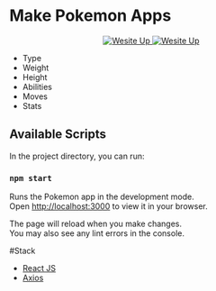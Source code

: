 # Make Pokemon Apps 


<p align="center">
  <a href="https://pokemon-web-app.web.app/">
    <img src="https://img.shields.io/website-up-down-brightgreen-red/https/pokemon-web-app.web.app.svg" alt="Wesite Up">
  </a>
	<a href="https://adhafajri.github.io/pokemon-web-app/">
    <img src="https://img.shields.io/website-up-down-brightgreen-red/https/adhafajri.github.io/pokemon-web-app.svg" alt="Wesite Up">
  </a>
</p>

- Type
- Weight
- Height
- Abilities
- Moves
- Stats

## Available Scripts

In the project directory, you can run:

### `npm start`

Runs the Pokemon app in the development mode.\
Open [http://localhost:3000](http://localhost:3000) to view it in your browser.

The page will reload when you make changes.\
You may also see any lint errors in the console.


#Stack
- [React JS](https://reactjs.org)
- [Axios](https://axios-http.com/docs/intro)
